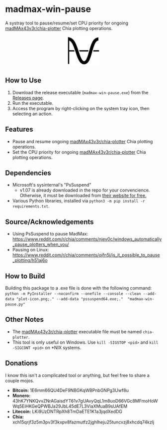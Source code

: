 # madmax-win-pause
A systray tool to pause/resume/set CPU priority for ongoing [madMAx43v3r/chia-plotter](https://github.com/madMAx43v3r/chia-plotter) Chia plotting operations. 

<p align="center">
	<img src="plot-icon.png" alt="Systray Icon" />
</p>

## How to Use
1. Download the release executable (`madmax-win-pause.exe`) from the [Releases page](https://github.com/unsocial-bleach/madmax-win-pause/releases/).
2. Run the executable.
3. Access the program by right-clicking on the system tray icon, then selecting an action.

## Features
* Pause and resume ongoing [madMAx43v3r/chia-plotter](https://github.com/madMAx43v3r/chia-plotter) Chia plotting operations.
* Set the CPU priority for ongoing [madMAx43v3r/chia-plotter](https://github.com/madMAx43v3r/chia-plotter) Chia plotting operations.

## Dependencies
* Microsoft's sysinternal's "PsSuspend"
	* v1.07 is already downloaded in the repo for your convencience. Otherwise, it must be downloaded from [their website for free.](https://docs.microsoft.com/en-us/sysinternals/downloads/pssuspend)
* Various Python libraries, installed via `python3 -m pip install -r requirements.txt`.

## Source/Acknowledgements
* Using PsSuspend to pause MadMax: https://www.reddit.com/r/chia/comments/njev0c/windows_automatically_pause_plotters_when_you/
* Pausing on Linux: https://www.reddit.com/r/chia/comments/ojfn5j/is_it_possible_to_pause_plotting/h51aj6o

## How to Build
Building this package to a .exe file is done with the following command:
`python -m PyInstaller --noconfirm --onefile --console --clean --add-data "plot-icon.png;." --add-data "pssuspend64.exe;."  "madmax-win-pause.py"`

## Other Notes
* The [madMAx43v3r/chia-plotter](https://github.com/madMAx43v3r/chia-plotter) executable file must be named `chia-plotter`.
* This tool is only useful on Windows. Use `kill -SIGSTOP <pid>` and `kill -SIGCONT <pid>` on *NIX systems.

## Donations
I know this isn't a complicated tool or anything, but feel free to share a couple mojos.
* **Bitcoin:** 1E6mm66QU4DeF9NBGKqWBPnbGNPg3Uwf8u
* **Monero:** 43hK7YNKQvvZNrAGaisdYT61v7gUAvyQqL1m8uoD66VGc8MFmoHoWWq5EiHKGeQPWBJa29JbL45dE7L3ViaXMuaB9sUAfEM
* **Litecoin:** LKi9UzDNTRpXh8TmDaETE1K1a3jqdXedDG
* **Chia:** xch15qrjf3z5m3pv3f3kxpv8fazmutfz2jghlheju25tuncvzj8xhcdq74kzlj
